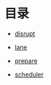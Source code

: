 # 目录


- [disrupt](./disrupt.md)

- [lane](./lane.md)

- [prepare](./prepare.md)

- [scheduler](./scheduler.md)


